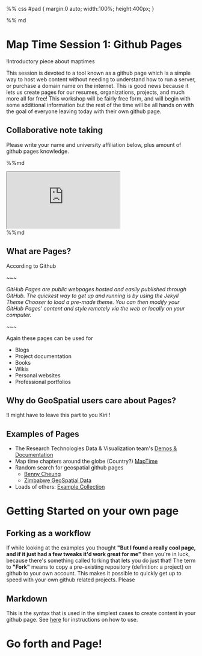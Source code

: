 %% css
#pad {
    margin:0 auto;
    width:100%;
    height:400px;
}

%% md
# Map Time Session 1: Github Pages

!Introductory piece about maptimes

This session is devoted to a tool known as a github page which is a simple way to host web content without needing to understand how to run a server, or purchase a domain name on the internet. This is good news because it lets us create pages for our resumes, organizations, projects, and much more all for free! This workshop will be fairly free form, and will begin with some additional information but the rest of the time will be all hands on with the goal of everyone leaving today with their own github page.  

## Collaborative note taking
Please write your name and university affiliation below, plus amount of github pages knowledge.

%%md
<div id="padholder">
<iframe id="pad" src="https://cryptpad.fr/pad/#/2/pad/edit/FFLROFJYZwjzxY2HCvGQbpi8/embed/"></iframe>
</div>
%%md


## What are Pages?
According to Github

\~~~

*GitHub Pages are public webpages hosted and easily published through GitHub. The quickest way to get up and running is by using the Jekyll Theme Chooser to load a pre-made theme. You can then modify your GitHub Pages’ content and style remotely via the web or locally on your computer.*

\~~~

Again these pages can be used for 

* Blogs
* Project documentation
* Books
* Wikis
* Personal websites
* Professional portfolios


## Why do GeoSpatial users care about Pages?

!I might have to leave this part to you Kiri !

## Examples of Pages

* The Research Technologies Data & Visualization team's [Demos & Documentation](https://ua-researchcomputing-data-visualization.github.io/Demos-and-Docs/)
* Map time chapters around the globe (Country?) [MapTime](http://maptime.io/)
* Random search for geospatial github pages
    * [Benny Cheung](https://bennycheung.github.io/geospatial-granular-computing)
    * [Zimbabwe GeoSpatial Data](http://zimgeospatial.github.io/)
* Loads of others: [Example Collection](https://github.com/collections/github-pages-examples)

# Getting Started on your own page
## Forking as a workflow
If while looking at the examples you thought **"But I found a really cool page, and if it just had a few tweaks it'd work great for me"**  then you're in luck, because there's something called forking that lets you do just that! The term to **"Fork"** means to copy a pre-existing repository (definition: a project) on github to your own account. This makes it possible to quickly get up to speed with your own github related projects. Please 

## Markdown

This is the syntax that is used in the simplest cases to create content in your github page.
See [here](https://guides.github.com/features/mastering-markdown/) for instructions on how to use.

# Go forth and Page!